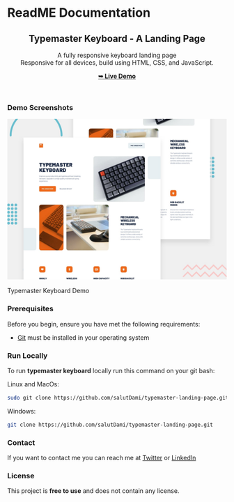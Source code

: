 # ReadME Documentation


<div align="center">
  

  <h2 align="center">Typemaster Keyboard - A Landing Page </h2>

  A fully responsive keyboard landing page <br />Responsive for all devices, build using HTML, CSS, and JavaScript.

  <a href="https://keyboard-typemaster.netlify.app/"><strong>➥ Live Demo</strong></a>

</div>

<br />


### Demo Screenshots

![Typemaster Keyboard Demo](preview.jpg "Desktop Demo")

Typemaster Keyboard Demo

### Prerequisites

Before you begin, ensure you have met the following requirements:

- [Git](https://git-scm.com/downloads) must be installed in your operating system

### Run Locally

To run **typemaster keyboard** locally run this command on your git bash: 

Linux and MacOs:

```bash
sudo git clone https://github.com/salutDami/typemaster-landing-page.git
```

Windows: 

```bash
git clone https://github.com/salutDami/typemaster-landing-page.git
```

### Contact

If you want to contact me you can reach me at [Twitter](https://twitter.com/home) or [LinkedIn](https://www.linkedin.com/in/ikuomola-stephen/)

### License

This project is **free to use** and does not contain any license.